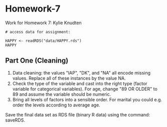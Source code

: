 # Homework-7

Work for Homework 7: Kylie Knudten

```{r}
# access data for assignment:

HAPPY <- readRDS("data/HAPPY.rds")
HAPPY
```

## Part One (Cleaning)

1.  Data cleaning: the values "IAP", "DK", and "NA" all encode missing values. Replace all of these instances by the value NA.
2.  Check the type of the variable and cast into the right type (factor variable for categorical variables). For age, change "89 OR OLDER" to 89 and assume the variable should be numeric.
3.  Bring all levels of factors into a sensible order. For marital you could e.g. order the levels according to average age.

Save the final data set as RDS file (binary R data) using the command: saveRDS.
